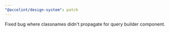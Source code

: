 ```yaml
---
"@accelint/design-system": patch
---
```


Fixed bug where classnames didn't propagate for query builder component.
